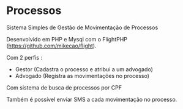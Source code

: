 # Processos
Sistema Simples de Gestão de Movimentação de Processos

Desenvolvido em PHP e Mysql com o FlightPHP (https://github.com/mikecao/flight).

Com 2 perfis :

- Gestor (Cadastra o processo e atribui a um advogado)
- Advogado (Registra as movimentações no processo)

Com sistema de busca de processos por CPF

Também é possível enviar SMS a cada movimentação no processo.
